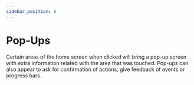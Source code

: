 ```yaml
---
sidebar_position: 6
---
```


# Pop-Ups

Certain areas of the home screen when clicked will bring a pop-up screen with extra information related with the area that was touched. 
Pop-ups can also appear to ask for confirmation of actions, give feedback of events or progress bars.
